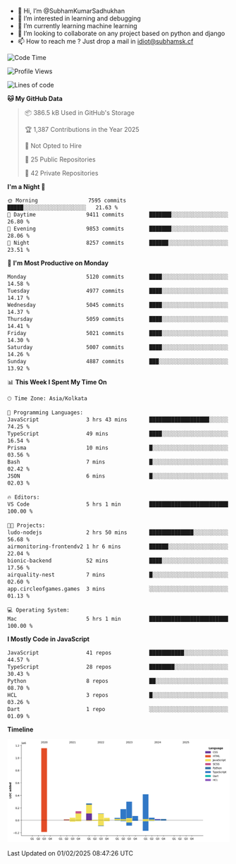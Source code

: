 - 👋 Hi, I’m @SubhamKumarSadhukhan
- 👀 I’m interested in learning and debugging
- 🌱 I’m currently learning machine learning
- 💞️ I’m looking to collaborate on any project based on python and django
- 📫 How to reach me ?
      Just drop a mail in idiot@subhamsk.cf

<!---
SubhamKumarSadhukhan/SubhamKumarSadhukhan is a ✨ special ✨ repository because its `README.md` (this file) appears on your GitHub profile.
You can click the Preview link to take a look at your changes.
--->


<!--START_SECTION:waka-->
![Code Time](http://img.shields.io/badge/Code%20Time-2%2C735%20hrs%2011%20mins-blue)

![Profile Views](http://img.shields.io/badge/Profile%20Views-0-blue)

![Lines of code](https://img.shields.io/badge/From%20Hello%20World%20I%27ve%20Written-2.8%20million%20lines%20of%20code-blue)

**🐱 My GitHub Data** 

> 📦 386.5 kB Used in GitHub's Storage 
 > 
> 🏆 1,387 Contributions in the Year 2025
 > 
> 🚫 Not Opted to Hire
 > 
> 📜 25 Public Repositories 
 > 
> 🔑 42 Private Repositories 
 > 
**I'm a Night 🦉** 

```text
🌞 Morning                7595 commits        █████░░░░░░░░░░░░░░░░░░░░   21.63 % 
🌆 Daytime                9411 commits        ███████░░░░░░░░░░░░░░░░░░   26.80 % 
🌃 Evening                9853 commits        ███████░░░░░░░░░░░░░░░░░░   28.06 % 
🌙 Night                  8257 commits        ██████░░░░░░░░░░░░░░░░░░░   23.51 % 
```
📅 **I'm Most Productive on Monday** 

```text
Monday                   5120 commits        ████░░░░░░░░░░░░░░░░░░░░░   14.58 % 
Tuesday                  4977 commits        ████░░░░░░░░░░░░░░░░░░░░░   14.17 % 
Wednesday                5045 commits        ████░░░░░░░░░░░░░░░░░░░░░   14.37 % 
Thursday                 5059 commits        ████░░░░░░░░░░░░░░░░░░░░░   14.41 % 
Friday                   5021 commits        ████░░░░░░░░░░░░░░░░░░░░░   14.30 % 
Saturday                 5007 commits        ████░░░░░░░░░░░░░░░░░░░░░   14.26 % 
Sunday                   4887 commits        ███░░░░░░░░░░░░░░░░░░░░░░   13.92 % 
```


📊 **This Week I Spent My Time On** 

```text
🕑︎ Time Zone: Asia/Kolkata

💬 Programming Languages: 
JavaScript               3 hrs 43 mins       ███████████████████░░░░░░   74.25 % 
TypeScript               49 mins             ████░░░░░░░░░░░░░░░░░░░░░   16.54 % 
Prisma                   10 mins             █░░░░░░░░░░░░░░░░░░░░░░░░   03.56 % 
Bash                     7 mins              █░░░░░░░░░░░░░░░░░░░░░░░░   02.42 % 
JSON                     6 mins              █░░░░░░░░░░░░░░░░░░░░░░░░   02.03 % 

🔥 Editors: 
VS Code                  5 hrs 1 min         █████████████████████████   100.00 % 

🐱‍💻 Projects: 
ludo-nodejs              2 hrs 50 mins       ██████████████░░░░░░░░░░░   56.68 % 
airmonitoring-frontendv2 1 hr 6 mins         ██████░░░░░░░░░░░░░░░░░░░   22.04 % 
bionic-backend           52 mins             ████░░░░░░░░░░░░░░░░░░░░░   17.56 % 
airquality-nest          7 mins              █░░░░░░░░░░░░░░░░░░░░░░░░   02.60 % 
app.circleofgames.games  3 mins              ░░░░░░░░░░░░░░░░░░░░░░░░░   01.13 % 

💻 Operating System: 
Mac                      5 hrs 1 min         █████████████████████████   100.00 % 
```

**I Mostly Code in JavaScript** 

```text
JavaScript               41 repos            ███████████░░░░░░░░░░░░░░   44.57 % 
TypeScript               28 repos            ████████░░░░░░░░░░░░░░░░░   30.43 % 
Python                   8 repos             ██░░░░░░░░░░░░░░░░░░░░░░░   08.70 % 
HCL                      3 repos             █░░░░░░░░░░░░░░░░░░░░░░░░   03.26 % 
Dart                     1 repo              ░░░░░░░░░░░░░░░░░░░░░░░░░   01.09 % 
```



**Timeline**

![Lines of Code chart](https://raw.githubusercontent.com/SubhamKumarSadhukhan/SubhamKumarSadhukhan/main/assets/bar_graph.png)


 Last Updated on 01/02/2025 08:47:26 UTC
<!--END_SECTION:waka-->
